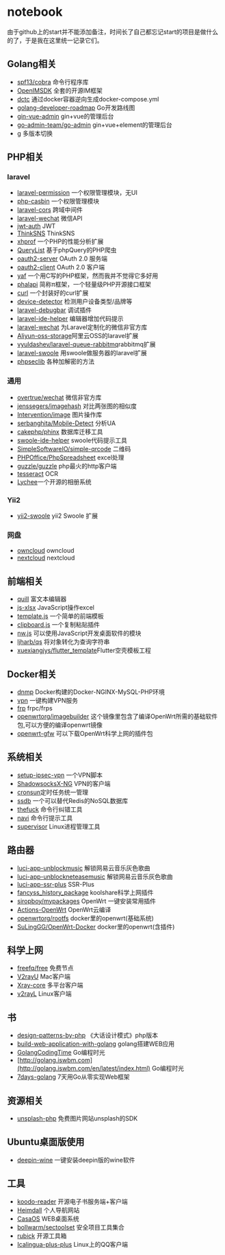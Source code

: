 # notebook
由于github上的start并不能添加备注，时间长了自己都忘记start的项目是做什么的了，于是我在这里统一记录它们。

## Golang相关
- [spf13/cobra](https://github.com/spf13/cobra) 命令行程序库
- [OpenIMSDK](https://github.com/OpenIMSDK) 全套的开源IM框架
- [dctc](https://github.com/tenfyzhong/dctc) 通过docker容器逆向生成docker-compose.yml
- [golang-developer-roadmap](https://github.com/Alikhll/golang-developer-roadmap) Go开发路线图
- [gin-vue-admin](https://github.com/flipped-aurora/gin-vue-admin) gin+vue的管理后台
- [go-admin-team/go-admin](https://github.com/go-admin-team/go-admin) gin+vue+element的管理后台
- [g](https://github.com/voidint/g) 多版本切换

## PHP相关
### laravel
- [laravel-permission](https://github.com/spatie/laravel-permission) 一个权限管理模块，无UI
- [php-casbin](https://github.com/php-casbin/php-casbin) 一个权限管理模块
- [laravel-cors](https://github.com/barryvdh/laravel-cors) 跨域中间件
- [laravel-wechat](https://github.com/overtrue/laravel-wechat) 微信API
- [jwt-auth](https://github.com/tymondesigns/jwt-auth) JWT
- [ThinkSNS](https://github.com/slimkit/plus) ThinkSNS
- [xhprof](https://github.com/longxinH/xhprof) 一个PHP的性能分析扩展
- [QueryList](https://github.com/jae-jae/QueryList) 基于phpQuery的PHP爬虫
- [oauth2-server](https://github.com/thephpleague/oauth2-server) OAuth 2.0 服务端
- [oauth2-client](https://github.com/thephpleague/oauth2-client) OAuth 2.0 客户端
- [yaf](https://github.com/laruence/yaf) 一个用C写的PHP框架，然而我并不觉得它多好用
- [phalapi](https://github.com/phalapi/phalapi) 简称π框架，一个轻量级PHP开源接口框架
- [curl](https://github.com/php-mod/curl) 一个封装好的curl扩展
- [device-detector](https://github.com/matomo-org/device-detector) 检测用户设备类型/品牌等
- [laravel-debugbar](https://github.com/barryvdh/laravel-debugbar) 调试插件
- [laravel-ide-helper](https://github.com/barryvdh/laravel-ide-helper) 编辑器增加代码提示
- [laravel-wechat](https://github.com/overtrue/laravel-wechat) 为Laravel定制化的微信非官方库
- [Aliyun-oss-storage](https://github.com/jacobcyl/Aliyun-oss-storage)阿里云OSS的laravel扩展
- [vyuldashev/laravel-queue-rabbitmq](https://github.com/vyuldashev/laravel-queue-rabbitmq)rabbitmq扩展
- [laravel-swoole](https://github.com/swooletw/laravel-swoole) 用swoole做服务器的laravel扩展
- [phpseclib](https://github.com/phpseclib/phpseclib) 各种加解密的方法

### 通用
- [overtrue/wechat](https://github.com/overtrue/wechat) 微信非官方库
- [jenssegers/imagehash](https://github.com/jenssegers/imagehash) 对比两张图的相似度
- [Intervention/image](https://github.com/Intervention/image) 图片操作库
- [serbanghita/Mobile-Detect](https://github.com/serbanghita/Mobile-Detect) 分析UA
- [cakephp/phinx](https://github.com/cakephp/phinx) 数据库迁移工具
- [swoole-ide-helper](https://github.com/wudi/swoole-ide-helper) swoole代码提示工具
- [SimpleSoftwareIO/simple-qrcode](https://github.com/SimpleSoftwareIO/simple-qrcode) 二维码
- [PHPOffice/PhpSpreadsheet](https://github.com/PHPOffice/PhpSpreadsheet) excel处理
- [guzzle/guzzle](https://github.com/guzzle/guzzle) php最火的http客户端
- [tesseract](https://github.com/tesseract-ocr/tesseract) OCR
- [Lychee](https://github.com/LycheeOrg/Lychee)一个开源的相册系统

### Yii2
- [yii2-swoole](https://github.com/xiaochengfu/yii2-swoole) yii2 Swoole 扩展

### 网盘
- [owncloud](https://doc.owncloud.org/server/10.5/admin_manual/installation/docker/) owncloud
- [nextcloud](https://github.com/nextcloud/docker) nextcloud

## 前端相关
- [quill](https://github.com/quilljs/quill) 富文本编辑器
- [js-xlsx](https://github.com/SheetJS/js-xlsx) JavaScript操作excel
- [template.js](https://github.com/yanhaijing/template.js) 一个简单的前端模板
- [clipboard.js](https://github.com/zenorocha/clipboard.js) 一个复制粘贴插件
- [nw.js](https://github.com/nwjs/nw.js) 可以使用JavaScript开发桌面软件的模块
- [ljharb/qs](https://github.com/ljharb/qs) 将对象转化为查询字符串
- [xuexiangjys/flutter_template](https://github.com/xuexiangjys/flutter_template)Flutter空壳模板工程

## Docker相关
- [dnmp](https://github.com/yeszao/dnmp) Docker构建的Docker-NGINX-MySQL-PHP环境
- [vpn](https://github.com/hwdsl2/docker-ipsec-vpn-server/blob/master/README-zh.md) 一键构建VPN服务
- [frp](https://github.com/snowdreamtech/frp) frpc/frps
- [openwrtorg/imagebuilder](https://hub.docker.com/r/openwrtorg/imagebuilder) 这个镜像里包含了编译OpenWrt所需的基础软件包,可以方便的编译openwrt镜像
- [openwrt-gfw](https://hub.docker.com/r/ir20/openwrt-gfw) 可以下载OpenWrt科学上网的插件包

## 系统相关
- [setup-ipsec-vpn](https://github.com/hwdsl2/setup-ipsec-vpn) 一个VPN脚本
- [ShadowsocksX-NG](https://github.com/shadowsocks/ShadowsocksX-NG) VPN的客户端
- [cronsun](https://github.com/shunfei/cronsun)定时任务统一管理
- [ssdb](https://github.com/ideawu/ssdb) 一个可以替代Redis的NoSQL数据库
- [thefuck](https://github.com/nvbn/thefuck) 命令行纠错工具
- [navi](https://github.com/denisidoro/navi) 命令行提示工具
- [supervisor](https://github.com/Supervisor/supervisor) Linux进程管理工具

## 路由器
- [luci-app-unblockmusic](https://github.com/maxlicheng/luci-app-unblockmusic) 解锁网易云音乐灰色歌曲
- [luci-app-unblockneteasemusic](https://github.com/project-openwrt/luci-app-unblockneteasemusic) 解锁网易云音乐灰色歌曲
- [luci-app-ssr-plus](https://github.com/coder-liyang/luci-app-ssr-plus) SSR-Plus
- [fancyss_history_package](https://github.com/hq450/fancyss_history_package) koolshare科学上网插件
- [siropboy/mypackages](https://github.com/siropboy/mypackages) OpenWrt 一键安装常用插件
- [Actions-OpenWrt](https://github.com/P3TERX/Actions-OpenWrt) OpenWrt云编译
- [openwrtorg/rootfs](https://hub.docker.com/r/openwrtorg/rootfs) docker里的openwrt(基础系统)
- [SuLingGG/OpenWrt-Docker](https://github.com/SuLingGG/OpenWrt-Docker) docker里的openwrt(含插件)

## 科学上网
- [freefq/free](https://github.com/freefq/free) 免费节点
- [V2rayU](https://github.com/yanue/V2rayU) Mac客户端
- [Xray-core](https://github.com/XTLS/Xray-core) 多平台客户端
- [v2rayL](https://github.com/jiangxufeng/v2rayL) Linux客户端

## 书
- [design-patterns-by-php](https://github.com/flyingalex/design-patterns-by-php) 《大话设计模式》php版本
- [build-web-application-with-golang](https://github.com/astaxie/build-web-application-with-golang) golang搭建WEB应用
- [GolangCodingTime](https://github.com/iswbm/GolangCodingTime) Go编程时光
- [http://golang.iswbm.com](http://golang.iswbm.com/en/latest/index.html) Go编程时光
- [7days-golang](https://github.com/geektutu/7days-golang) 7天用Go从零实现Web框架

## 资源相关
- [unsplash-php](https://github.com/unsplash/unsplash-php) 免费图片网站unsplash的SDK

## Ubuntu桌面版使用
- [deepin-wine](https://github.com/zq1997/deepin-wine) 一键安装deepin版的wine软件

## 工具
- [koodo-reader](https://github.com/troyeguo/koodo-reader) 开源电子书服务端+客户端
- [Heimdall](https://github.com/linuxserver/Heimdall) 个人导航网站
- [CasaOS](https://github.com/IceWhaleTech/CasaOS) WEB桌面系统
- [bollwarm/sectoolset](https://github.com/bollwarm/sectoolset) 安全项目工具集合
- [rubick](https://github.com/rubickCenter/rubick) 开源工具箱
- [Icalingua-plus-plus](https://github.com/Icalingua-plus-plus/Icalingua-plus-plus) Linux上的QQ客户端
